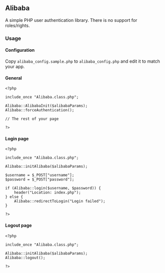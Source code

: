 ## Alibaba

A simple PHP user authentication library. There is no support for roles/rights.

### Usage

#### Configuration

Copy `alibaba_config.sample.php` to `alibaba_config.php` and edit it to match your app.

#### General

	<?php

	include_once "Alibaba.class.php";

	Alibaba::AlibabaInit($alibabaParams);
	Alibaba::forceAuthentication();

	// The rest of your page

	?>

#### Login page

	<?php

	include_once "Alibaba.class.php";

	Alibaba::initAlibaba($alibabaParams);

	$username = $_POST["username"];
	$password = $_POST["password"];

	if (Alibaba::login($username, $password)) {
		header("Location: index.php");
	} else {
		Alibaba::redirectToLogin("Login failed");
	}

	?>

#### Logout page

	<?php
	
	include_once "Alibaba.class.php";

	Alibaba::initAlibaba($alibabaParams);
	Alibaba::logout();

	?>
